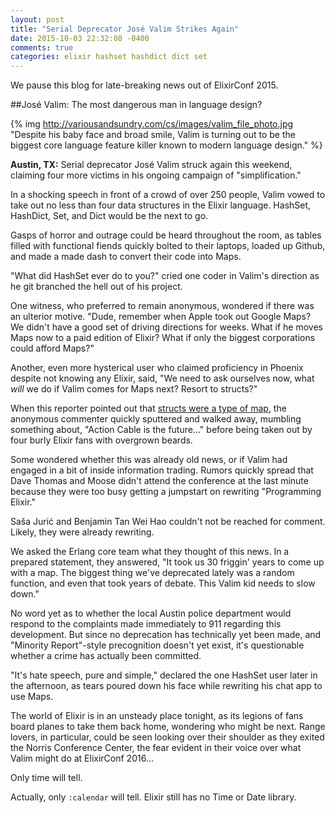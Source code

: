 ```yaml
---
layout: post
title: "Serial Deprecator José Valim Strikes Again"
date: 2015-10-03 22:32:08 -0400
comments: true
categories: elixir hashset hashdict dict set
---
```


We pause this blog for late-breaking news out of ElixirConf 2015.

##José Valim: The most dangerous man in language design?

{% img http://variousandsundry.com/cs/images/valim_file_photo.jpg "Despite his baby face and broad smile, Valim is turning out to be the biggest core language feature killer known to modern language design." %}

__Austin, TX:__ Serial deprecator José Valim struck again this weekend, claiming four more victims in his ongoing campaign of "simplification."

In a shocking speech in front of a crowd of over 250 people, Valim vowed to take out no less than four data structures in the Elixir language.  HashSet, HashDict, Set, and Dict would be the next to go.

Gasps of horror and outrage could be heard throughout the room, as tables filled with functional fiends quickly bolted to their laptops, loaded up Github, and made a made dash to convert their code into Maps.

"What did HashSet ever do to you?" cried one coder in Valim's direction as he git branched the hell out of his project.

One witness, who preferred to remain anonymous, wondered if there was an ulterior motive.  "Dude, remember when Apple took out Google Maps?  We didn't have a good set of driving directions for weeks.  What if he moves Maps now to a paid edition of Elixir?  What if only the biggest corporations could afford Maps?"

Another, even more hysterical user who claimed proficiency in Phoenix despite not knowing any Elixir, said, "We need to ask ourselves now, what <i>will</i> we do if Valim comes for Maps next?  Resort to structs?"

When this reporter pointed out that [structs were a type of map](http://elixir-lang.org/getting-started/structs.html), the anonymous commenter quickly sputtered and walked away, mumbling something about, "Action Cable is the future..." before being taken out by four burly Elixir fans with overgrown beards.

Some wondered whether this was already old news, or if Valim had engaged in a bit of inside information trading.   Rumors quickly spread that Dave Thomas and Moose didn't attend the conference at the last minute because they were too busy getting a jumpstart on rewriting "Programming Elixir."  

Saša Jurić and Benjamin Tan Wei Hao couldn't not be reached for comment.  Likely, they were already rewriting.

We asked the Erlang core team what they thought of this news.  In a prepared statement, they answered, "It took us 30 friggin' years to come up with a map. The biggest thing we've deprecated lately was a random function, and even that took years of debate.  This Valim kid needs to slow down."

No word yet as to whether the local Austin police department would respond to the complaints made immediately to 911 regarding this development.  But since no deprecation has technically yet been made, and "Minority Report"-style precognition doesn't yet exist, it's questionable whether a crime has actually been committed.

"It's hate speech, pure and simple," declared the one HashSet user later in the afternoon, as tears poured down his face while rewriting his chat app to use Maps.

The world of Elixir is in an unsteady place tonight, as its legions of fans board planes to take them back home, wondering who might be next.  Range lovers, in particular, could be seen looking over their shoulder as they exited the Norris Conference Center, the fear evident in their voice over what Valim might do at ElixirConf 2016...

Only time will tell.

Actually, only `:calendar` will tell.  Elixir still has no Time or Date library.  
